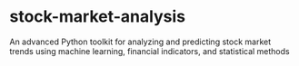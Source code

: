 # stock-market-analysis
An advanced Python toolkit for analyzing and predicting stock market trends using machine learning, financial indicators, and statistical methods

